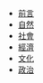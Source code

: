 <!-- docs/_sidebar.md -->
* [前言]()
* [自然](natural/)
* [社會](social/)
* [經濟](economic/)
* [文化](cultural/)
* [政治](political/)
